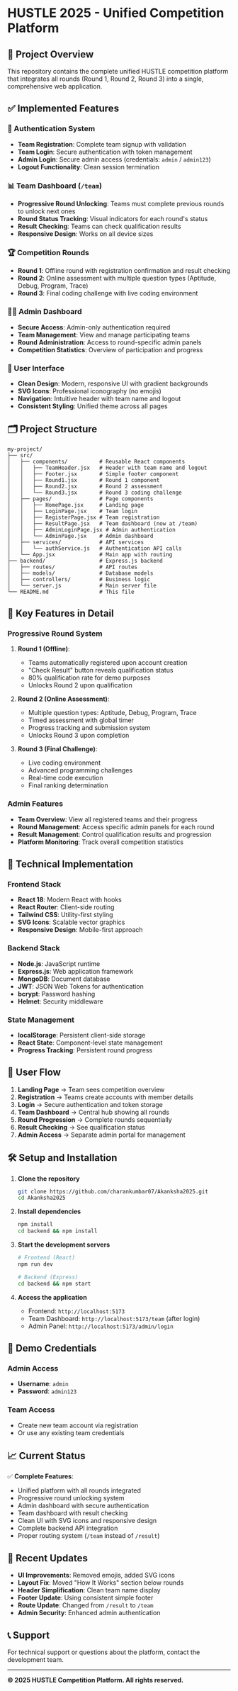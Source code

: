# HUSTLE 2025 - Unified Competition Platform

## 🎯 Project Overview

This repository contains the complete unified HUSTLE competition platform that integrates all rounds (Round 1, Round 2, Round 3) into a single, comprehensive web application.

## ✅ Implemented Features

### 🔐 Authentication System
- **Team Registration**: Complete team signup with validation
- **Team Login**: Secure authentication with token management
- **Admin Login**: Secure admin access (credentials: `admin` / `admin123`)
- **Logout Functionality**: Clean session termination

### 📊 Team Dashboard (`/team`)
- **Progressive Round Unlocking**: Teams must complete previous rounds to unlock next ones
- **Round Status Tracking**: Visual indicators for each round's status
- **Result Checking**: Teams can check qualification results
- **Responsive Design**: Works on all device sizes

### 🏆 Competition Rounds
- **Round 1**: Offline round with registration confirmation and result checking
- **Round 2**: Online assessment with multiple question types (Aptitude, Debug, Program, Trace)
- **Round 3**: Final coding challenge with live coding environment

### 👨‍💼 Admin Dashboard
- **Secure Access**: Admin-only authentication required
- **Team Management**: View and manage participating teams
- **Round Administration**: Access to round-specific admin panels
- **Competition Statistics**: Overview of participation and progress

### 🎨 User Interface
- **Clean Design**: Modern, responsive UI with gradient backgrounds
- **SVG Icons**: Professional iconography (no emojis)
- **Navigation**: Intuitive header with team name and logout
- **Consistent Styling**: Unified theme across all pages

## 🗂️ Project Structure

```
my-project/
├── src/
│   ├── components/          # Reusable React components
│   │   ├── TeamHeader.jsx   # Header with team name and logout
│   │   ├── Footer.jsx       # Simple footer component
│   │   ├── Round1.jsx       # Round 1 component
│   │   ├── Round2.jsx       # Round 2 assessment
│   │   └── Round3.jsx       # Round 3 coding challenge
│   ├── pages/               # Page components
│   │   ├── HomePage.jsx     # Landing page
│   │   ├── LoginPage.jsx    # Team login
│   │   ├── RegisterPage.jsx # Team registration
│   │   ├── ResultPage.jsx   # Team dashboard (now at /team)
│   │   ├── AdminLoginPage.jsx # Admin authentication
│   │   └── AdminPage.jsx    # Admin dashboard
│   ├── services/            # API services
│   │   └── authService.js   # Authentication API calls
│   └── App.jsx              # Main app with routing
├── backend/                 # Express.js backend
│   ├── routes/              # API routes
│   ├── models/              # Database models
│   ├── controllers/         # Business logic
│   └── server.js            # Main server file
└── README.md                # This file
```

## 🚀 Key Features in Detail

### Progressive Round System
1. **Round 1 (Offline)**: 
   - Teams automatically registered upon account creation
   - "Check Result" button reveals qualification status
   - 80% qualification rate for demo purposes
   - Unlocks Round 2 upon qualification

2. **Round 2 (Online Assessment)**:
   - Multiple question types: Aptitude, Debug, Program, Trace
   - Timed assessment with global timer
   - Progress tracking and submission system
   - Unlocks Round 3 upon completion

3. **Round 3 (Final Challenge)**:
   - Live coding environment
   - Advanced programming challenges
   - Real-time code execution
   - Final ranking determination

### Admin Features
- **Team Overview**: View all registered teams and their progress
- **Round Management**: Access specific admin panels for each round
- **Result Management**: Control qualification results and progression
- **Platform Monitoring**: Track overall competition statistics

## 🔧 Technical Implementation

### Frontend Stack
- **React 18**: Modern React with hooks
- **React Router**: Client-side routing
- **Tailwind CSS**: Utility-first styling
- **SVG Icons**: Scalable vector graphics
- **Responsive Design**: Mobile-first approach

### Backend Stack
- **Node.js**: JavaScript runtime
- **Express.js**: Web application framework
- **MongoDB**: Document database
- **JWT**: JSON Web Tokens for authentication
- **bcrypt**: Password hashing
- **Helmet**: Security middleware

### State Management
- **localStorage**: Persistent client-side storage
- **React State**: Component-level state management
- **Progress Tracking**: Persistent round progress

## 📱 User Flow

1. **Landing Page** → Team sees competition overview
2. **Registration** → Teams create accounts with member details
3. **Login** → Secure authentication and token storage
4. **Team Dashboard** → Central hub showing all rounds
5. **Round Progression** → Complete rounds sequentially
6. **Result Checking** → See qualification status
7. **Admin Access** → Separate admin portal for management

## 🛠️ Setup and Installation

1. **Clone the repository**
   ```bash
   git clone https://github.com/charankumbar07/Akanksha2025.git
   cd Akanksha2025
   ```

2. **Install dependencies**
   ```bash
   npm install
   cd backend && npm install
   ```

3. **Start the development servers**
   ```bash
   # Frontend (React)
   npm run dev

   # Backend (Express)
   cd backend && npm start
   ```

4. **Access the application**
   - Frontend: `http://localhost:5173`
   - Team Dashboard: `http://localhost:5173/team` (after login)
   - Admin Panel: `http://localhost:5173/admin/login`

## 🎯 Demo Credentials

### Admin Access
- **Username**: `admin`
- **Password**: `admin123`

### Team Access
- Create new team account via registration
- Or use any existing team credentials

## 📈 Current Status

✅ **Complete Features**:
- Unified platform with all rounds integrated
- Progressive round unlocking system
- Admin dashboard with secure authentication
- Team dashboard with result checking
- Clean UI with SVG icons and responsive design
- Complete backend API integration
- Proper routing system (`/team` instead of `/result`)

## 🔄 Recent Updates

- **UI Improvements**: Removed emojis, added SVG icons
- **Layout Fix**: Moved "How It Works" section below rounds
- **Header Simplification**: Clean team name display
- **Footer Update**: Using consistent simple footer
- **Route Update**: Changed from `/result` to `/team`
- **Admin Security**: Enhanced admin authentication

## 📞 Support

For technical support or questions about the platform, contact the development team.

---

**© 2025 HUSTLE Competition Platform. All rights reserved.**
